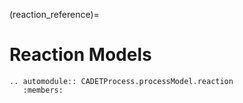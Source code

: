(reaction_reference)=
# Reaction Models

```{eval-rst}
.. automodule:: CADETProcess.processModel.reaction
   :members:

```




